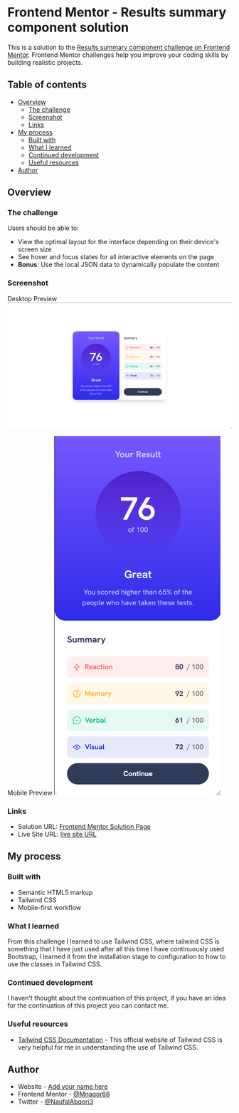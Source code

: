 # Frontend Mentor - Results summary component solution

This is a solution to the [Results summary component challenge on Frontend Mentor](https://www.frontendmentor.io/challenges/results-summary-component-CE_K6s0maV). Frontend Mentor challenges help you improve your coding skills by building realistic projects. 

## Table of contents

- [Overview](#overview)
  - [The challenge](#the-challenge)
  - [Screenshot](#screenshot)
  - [Links](#links)
- [My process](#my-process)
  - [Built with](#built-with)
  - [What I learned](#what-i-learned)
  - [Continued development](#continued-development)
  - [Useful resources](#useful-resources)
- [Author](#author)

## Overview

### The challenge

Users should be able to:

- View the optimal layout for the interface depending on their device's screen size
- See hover and focus states for all interactive elements on the page
- **Bonus**: Use the local JSON data to dynamically populate the content

### Screenshot

Desktop Preview
![](./capture/desktop.png)

Mobile Preview
![](./capture/mobile.png)

### Links

- Solution URL: [Frontend Mentor Solution Page](https://www.frontendmentor.io/profile/Mnaqor66/solutions)
- Live Site URL: [live site URL](https://precious-blancmange-2effe8.netlify.app)

## My process

### Built with

- Semantic HTML5 markup
- Tailwind CSS
- Mobile-first workflow

### What I learned

From this challenge I learned to use Tailwind CSS, where tailwind CSS is something that I have just used after all this time I have continuously used Bootstrap, I learned it from the installation stage to configuration to how to use the classes in Tailwind CSS.

### Continued development

I haven't thought about the continuation of this project, if you have an idea for the continuation of this project you can contact me.

### Useful resources

- [Tailwind CSS Documentation](https://tailwindcss.com/docs/installation) - This official website of Tailwind CSS is very helpful for me in understanding the use of Tailwind CSS.

## Author

- Website - [Add your name here](https://www.your-site.com)
- Frontend Mentor - [@Mnaqor66](https://www.frontendmentor.io/profile/Mnaqor66)
- Twitter - [@NaufalAbqori3](https://x.com/NaufalAbqori3)